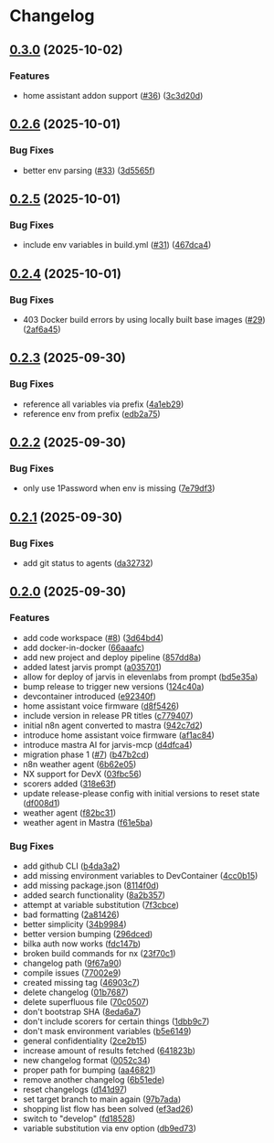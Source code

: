 # Changelog

## [0.3.0](https://github.com/ffMathy/hey-jarvis/compare/hey-jarvis-v0.2.6...hey-jarvis-v0.3.0) (2025-10-02)


### Features

* home assistant addon support ([#36](https://github.com/ffMathy/hey-jarvis/issues/36)) ([3c3d20d](https://github.com/ffMathy/hey-jarvis/commit/3c3d20d05cd038513db1b95a4fcdb9624b79f491))

## [0.2.6](https://github.com/ffMathy/hey-jarvis/compare/hey-jarvis-v0.2.5...hey-jarvis-v0.2.6) (2025-10-01)


### Bug Fixes

* better env parsing ([#33](https://github.com/ffMathy/hey-jarvis/issues/33)) ([3d5565f](https://github.com/ffMathy/hey-jarvis/commit/3d5565fc030af3669124c3394d091fb70001fcc9))

## [0.2.5](https://github.com/ffMathy/hey-jarvis/compare/hey-jarvis-v0.2.4...hey-jarvis-v0.2.5) (2025-10-01)


### Bug Fixes

* include env variables in build.yml ([#31](https://github.com/ffMathy/hey-jarvis/issues/31)) ([467dca4](https://github.com/ffMathy/hey-jarvis/commit/467dca48ca5166379b74758bd9e4d7abc22a30c4))

## [0.2.4](https://github.com/ffMathy/hey-jarvis/compare/hey-jarvis-v0.2.3...hey-jarvis-v0.2.4) (2025-10-01)


### Bug Fixes

* 403 Docker build errors by using locally built base images ([#29](https://github.com/ffMathy/hey-jarvis/issues/29)) ([2af6a45](https://github.com/ffMathy/hey-jarvis/commit/2af6a45188878cfc16291454b07ff564f1a0c032))

## [0.2.3](https://github.com/ffMathy/hey-jarvis/compare/hey-jarvis-v0.2.2...hey-jarvis-v0.2.3) (2025-09-30)


### Bug Fixes

* reference all variables via prefix ([4a1eb29](https://github.com/ffMathy/hey-jarvis/commit/4a1eb29e0005243729cd75edc0100fb74242f27a))
* reference env from prefix ([edb2a75](https://github.com/ffMathy/hey-jarvis/commit/edb2a75fe2aa6c4e15b54c88d51e8a78698121b3))

## [0.2.2](https://github.com/ffMathy/hey-jarvis/compare/hey-jarvis-v0.2.1...hey-jarvis-v0.2.2) (2025-09-30)


### Bug Fixes

* only use 1Password when env is missing ([7e79df3](https://github.com/ffMathy/hey-jarvis/commit/7e79df353840222f401f87976e34cf03a450029a))

## [0.2.1](https://github.com/ffMathy/hey-jarvis/compare/hey-jarvis-v0.2.0...hey-jarvis-v0.2.1) (2025-09-30)


### Bug Fixes

* add git status to agents ([da32732](https://github.com/ffMathy/hey-jarvis/commit/da32732750a19616f550d992e4c662f6ae8d47a4))

## [0.2.0](https://github.com/ffMathy/hey-jarvis/compare/hey-jarvis-v0.1.0...hey-jarvis-v0.2.0) (2025-09-30)


### Features

* add code workspace ([#8](https://github.com/ffMathy/hey-jarvis/issues/8)) ([3d64bd4](https://github.com/ffMathy/hey-jarvis/commit/3d64bd4e77a814441497b69c571e1965d347ebf0))
* add docker-in-docker ([66aaafc](https://github.com/ffMathy/hey-jarvis/commit/66aaafc6cdd5d5fbf7d593131117c14816036898))
* add new project and deploy pipeline ([857dd8a](https://github.com/ffMathy/hey-jarvis/commit/857dd8a7290100f31984d7a94fd822f85f2a1987))
* added latest jarvis prompt ([a035701](https://github.com/ffMathy/hey-jarvis/commit/a035701fee0448ee492c275b01de2a554f7ff43e))
* allow for deploy of jarvis in elevenlabs from prompt ([bd5e35a](https://github.com/ffMathy/hey-jarvis/commit/bd5e35aabee9157326cb351996bf29816cce8962))
* bump release to trigger new versions ([124c40a](https://github.com/ffMathy/hey-jarvis/commit/124c40aea32cecdc100bba92be17ef5d75f0f192))
* devcontainer introduced ([e92340f](https://github.com/ffMathy/hey-jarvis/commit/e92340fa489abe4f38649639e01b8deba41c74cc))
* home assistant voice firmware ([d8f5426](https://github.com/ffMathy/hey-jarvis/commit/d8f54267dc497d6afd38bc8fbffe357f44d12520))
* include version in release PR titles ([c779407](https://github.com/ffMathy/hey-jarvis/commit/c77940723c79fbd5eef797f49f145c5852b92145))
* initial n8n agent converted to mastra ([942c7d2](https://github.com/ffMathy/hey-jarvis/commit/942c7d23a7d6118c960fcbf5f343d1ffc9fa5de2))
* introduce home assistant voice firmware ([af1ac84](https://github.com/ffMathy/hey-jarvis/commit/af1ac8451c9b23f25c0eac6433e99924442e1024))
* introduce mastra AI for jarvis-mcp ([d4dfca4](https://github.com/ffMathy/hey-jarvis/commit/d4dfca46d82ef3296273121b40930e8795354f46))
* migration phase 1 ([#7](https://github.com/ffMathy/hey-jarvis/issues/7)) ([b47b2cd](https://github.com/ffMathy/hey-jarvis/commit/b47b2cd9a248a426c4c1ab7bbd6932444ba0f4db))
* n8n weather agent ([6b62e05](https://github.com/ffMathy/hey-jarvis/commit/6b62e05734179923efba6fbccfa21a9c395652f0))
* NX support for DevX ([03fbc56](https://github.com/ffMathy/hey-jarvis/commit/03fbc56575fc5ddc3b8b41cefcc15feb5ab1fb39))
* scorers added ([318e63f](https://github.com/ffMathy/hey-jarvis/commit/318e63f36ac422f99d7c456e632f72cc7dc2bd12))
* update release-please config with initial versions to reset state ([df008d1](https://github.com/ffMathy/hey-jarvis/commit/df008d107802211400e04d815f7e0696adb81a8c))
* weather agent ([f82bc31](https://github.com/ffMathy/hey-jarvis/commit/f82bc31807a33dbd03a18babbe9bd56e25e9762a))
* weather agent in Mastra ([f61e5ba](https://github.com/ffMathy/hey-jarvis/commit/f61e5baa2b023084fc1d61ae59b683099c5ed928))


### Bug Fixes

* add github CLI ([b4da3a2](https://github.com/ffMathy/hey-jarvis/commit/b4da3a22f272e913ce8976731f51246c87d8fe67))
* add missing environment variables to DevContainer ([4cc0b15](https://github.com/ffMathy/hey-jarvis/commit/4cc0b152e4f5fe5807548180fdb746ea1d90add7))
* add missing package.json ([8114f0d](https://github.com/ffMathy/hey-jarvis/commit/8114f0d2a2aba5dbcf3d9cb87233182f6fbf2abc))
* added search functionality ([8a2b357](https://github.com/ffMathy/hey-jarvis/commit/8a2b3576ff9ccba7c02551f432bd8997e3943a7d))
* attempt at variable substitution ([7f3cbce](https://github.com/ffMathy/hey-jarvis/commit/7f3cbcebec69a3a322e2d1edf655e3252dd95b64))
* bad formatting ([2a81426](https://github.com/ffMathy/hey-jarvis/commit/2a814264aacfd6e437e33047fec46b6c521dcc11))
* better simplicity ([34b9984](https://github.com/ffMathy/hey-jarvis/commit/34b9984d8c457a0aeb903dc6bc27e043cbfdd289))
* better version bumping ([296dced](https://github.com/ffMathy/hey-jarvis/commit/296dceda7add657fe42f73e3b8e091c2ba0399b9))
* bilka auth now works ([fdc147b](https://github.com/ffMathy/hey-jarvis/commit/fdc147bdb2a4b22f1e5e316fef1c66d9a74413f0))
* broken build commands for nx ([23f70c1](https://github.com/ffMathy/hey-jarvis/commit/23f70c1dc7b395f8c030f0c5d00da64afa877c7c))
* changelog path ([9f67a90](https://github.com/ffMathy/hey-jarvis/commit/9f67a90c28412164786256ce920b261f460a260c))
* compile issues ([77002e9](https://github.com/ffMathy/hey-jarvis/commit/77002e9fff50427ff43d16ecc2fb3bb72ac3c766))
* created missing tag ([46903c7](https://github.com/ffMathy/hey-jarvis/commit/46903c73b2aec7091f4dd7e95b1eb366cae03e23))
* delete changelog ([01b7687](https://github.com/ffMathy/hey-jarvis/commit/01b76870c7b0818df6519caa7952a678430d5da8))
* delete superfluous file ([70c0507](https://github.com/ffMathy/hey-jarvis/commit/70c0507b29a73057879983a12e72c066c2def1c5))
* don't bootstrap SHA ([8eda6a7](https://github.com/ffMathy/hey-jarvis/commit/8eda6a72b067fb87874d0c564d01abc0500fa9e3))
* don't include scorers for certain things ([1dbb9c7](https://github.com/ffMathy/hey-jarvis/commit/1dbb9c7b6f6dd38e02e5b43233ba04cb1848cfa3))
* don't mask environment variables ([b5e6149](https://github.com/ffMathy/hey-jarvis/commit/b5e61494745cd4a5d8915b8afa3658492444d018))
* general confidentiality ([2ce2b15](https://github.com/ffMathy/hey-jarvis/commit/2ce2b154d33e805a88f976f815152b8f79582ccd))
* increase amount of results fetched ([641823b](https://github.com/ffMathy/hey-jarvis/commit/641823b0801f79dc8f674a8581f7634a14d666a9))
* new changelog format ([0052c34](https://github.com/ffMathy/hey-jarvis/commit/0052c34e8b7d5e672ed00e8a3a43fe8b9ede5219))
* proper path for bumping ([aa46821](https://github.com/ffMathy/hey-jarvis/commit/aa46821d2307106e1332c9467fb9237cdddac39e))
* remove another changelog ([6b51ede](https://github.com/ffMathy/hey-jarvis/commit/6b51ede9f9b4979ff127379e67c90c27147ff02f))
* reset changelogs ([d141d97](https://github.com/ffMathy/hey-jarvis/commit/d141d9706d07f27787b3561515b701fc961a5b46))
* set target branch to main again ([97b7ada](https://github.com/ffMathy/hey-jarvis/commit/97b7ada667a3b0c32b8dcb1ad909bd5092124349))
* shopping list flow has been solved ([ef3ad26](https://github.com/ffMathy/hey-jarvis/commit/ef3ad2649f5f045294382e9460bf7a305c858eef))
* switch to "develop" ([fd18528](https://github.com/ffMathy/hey-jarvis/commit/fd185281843254993444b413a234229ba5c8d777))
* variable substitution via env option ([db9ed73](https://github.com/ffMathy/hey-jarvis/commit/db9ed734ce8289056b717df63a4fd33523595b5b))
